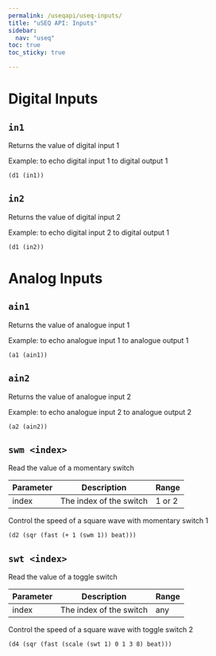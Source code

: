 ```yaml
---
permalink: /useqapi/useq-inputs/
title: "uSEQ API: Inputs"
sidebar:
  nav: "useq"
toc: true
toc_sticky: true

---
```


# Digital Inputs

## `in1`

Returns the value of digital input 1 

Example: to echo digital input 1 to digital output 1
```
(d1 (in1))
```

## `in2`

Returns the value of digital input 2

Example: to echo digital input 2 to digital output 1
```
(d1 (in2))
```

# Analog Inputs

## `ain1`

Returns the value of analogue input 1

Example: to echo analogue input 1 to analogue output 1
```
(a1 (ain1))
```

## `ain2`

Returns the value of analogue input 2

Example: to echo analogue input 2 to analogue output 2
```
(a2 (ain2))
```

## `swm <index>`

Read the value of a momentary switch

| Parameter | Description | Range |
| --- | --- | --- |
| index | The index of the switch | 1 or 2 |


Control the speed of a square wave with momentary switch 1
```
(d2 (sqr (fast (+ 1 (swm 1)) beat)))
```

## `swt <index>`

Read the value of a toggle switch

| Parameter | Description | Range |
| --- | --- | --- |
| index | The index of the switch | any|


Control the speed of a square wave with toggle switch 2
```
(d4 (sqr (fast (scale (swt 1) 0 1 3 8) beat)))
```


